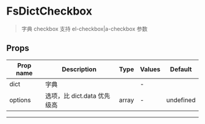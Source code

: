 # FsDictCheckbox

> 字典 checkbox
> 支持 el-checkbox|a-checkbox 参数

## Props

| Prop name | Description                 | Type  | Values | Default   |
| --------- | --------------------------- | ----- | ------ | --------- |
| dict      | 字典                        |       | -      |           |
| options   | 选项，比 dict.data 优先级高 | array | -      | undefined |

---

